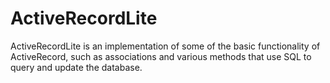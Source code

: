 # ActiveRecordLite

ActiveRecordLite is an implementation of some of the basic functionality of
ActiveRecord, such as associations and various methods that use SQL to query
and update the database.
